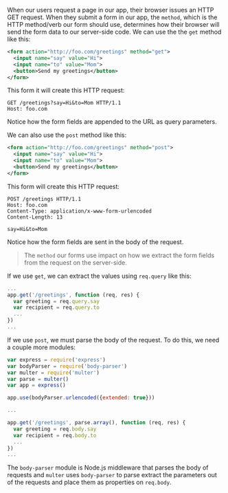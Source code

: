 When our users request a page in our app, their browser issues an HTTP GET request. When they submit a form in our app, the `method`, which is the HTTP method/verb our form should use, determines how their browser will send the form data to our server-side code. We can use the the `get` method like this: 

```xml
<form action="http://foo.com/greetings" method="get">
  <input name="say" value="Hi">
  <input name="to" value="Mom">
  <button>Send my greetings</button>
</form>
```

This form it will create this HTTP request:

```
GET /greetings?say=Hi&to=Mom HTTP/1.1
Host: foo.com
```

Notice how the form fields are appended to the URL as query parameters.

We can also use the `post` method like this:

```xml
<form action="http://foo.com/greetings" method="post">
  <input name="say" value="Hi">
  <input name="to" value="Mom">
  <button>Send my greetings</button>
</form>
```

This form will create this HTTP request:

```
POST /greetings HTTP/1.1
Host: foo.com
Content-Type: application/x-www-form-urlencoded
Content-Length: 13

say=Hi&to=Mom
```

Notice how the form fields are sent in the body of the request.

> The `method` our forms use impact on how we extract the form fields from the request on the server-side. 

If we use `get`, we can extract the values using `req.query` like this:

```js
...
app.get('/greetings', function (req, res) {
  var greeting = req.query.say
  var recipient = req.query.to
  ...
})
...
```

If we use `post`, we must parse the body of the request. To do this, we need a couple more modules:

```js
var express = require('express')
var bodyParser = require('body-parser')
var multer = require('multer')
var parse = multer()
var app = express()

app.use(bodyParser.urlencoded({extended: true}))

...

app.get('/greetings', parse.array(), function (req, res) {
  var greeting = req.body.say
  var recipient = req.body.to
  ...
})
...
```

The `body-parser` module is Node.js middleware that parses the body of requests and `multer` uses `body-parser` to parse extract the parameters out of the requests and place them as properties on `req.body`. 

